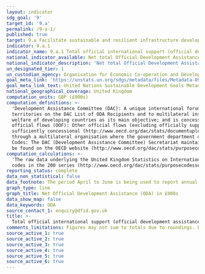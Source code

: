 ```yaml
---
layout: indicator
sdg_goal: '9'
target_id: '9.a'
permalink: /9-a-1/
published: true
target: 9.a Facilitate sustainable and resilient infrastructure development in developing countries through enhanced financial, technological and technical support to African countries, least developed countries, landlocked developing countries and small island developing States
indicator: 9.a.1
indicator_name: 9.a.1 Total official international support (official development assistance plus other official flows) to infrastructure
national_indicator_available: Net total Official Development Assistance (ODA) and Other Official Flows, by infrastructure type
national_indicator_description: 'Net total Official Development Assistance (ODA) and Other Official Flows under the following DAC codes: Transport and Storage (210),  Communications (220),  Energy Generation, Distribution and Efficiency (230),  Banking and Financial Services (240) and  Business and Other Services (250).'
un_designated_tier: 1
un_custodian_agency: Organisation for Economic Co-operation and Development (OECD)
goal_meta_link: 'https://unstats.un.org/sdgs/metadata/files/Metadata-09-0A-01.pdf '
goal_meta_link_text: United Nations Sustainable Development Goals Metadata (PDF 208 KB)
national_geographical_coverage: United Kingdom
computation_units: GBP (£000s)
computation_definitions: >-
  'Development Assistance Committee (DAC): A unique international forum of many of the largest funders of aid, including 30 DAC Members. The World Bank, IMF and UNDP participate as observers. Official development assistance (ODA): The DAC defines ODA as “those flows to countries and
  territories on the DAC List of ODA Recipients and to multilateral institutions which are i) provided by official agencies, including state and local governments, or by their executive agencies; and ii) each transaction is administered with the promotion of the economic development and
  welfare of developing countries as its main objective; and is concessional in character and conveys a grant element of at least 25 per cent (calculated at a rate of discount of 10 per cent) (http://www.oecd.org/dac/stats/officialdevelopmentassistancedefinitionandcoverage.htm). Other
  official flows (OOF): Other official flows (excluding officially supported export credits) are defined as transactions by the official sector which do not meet the conditions for eligibility as ODA, either because they are not primarily aimed at development, or because they are not
  sufficiently concessional (http://www.oecd.org/dac/stats/documentupload/DCDDAC(2016)3FINAL.pdf - Para 24). Bilateral Aid:  Bilateral aid covers all aid provided by donor countries when the recipient country, sector or project is known. Bilateral aid also includes aid that is channelled
  through a multilateral organisation where the government department determines the country, sector or theme that the funds will be spent on. Multilateral Aid:  This is aid delivered in the form of core contributions to organisations on the DAC List of Multilateral Organisations.  Purpose
  Codes: The DAC (Development Assistance Committee) Secretariat maintains various code lists which are used by donors to report on their aid flows to the DAC databases.  In addition, these codes are used to classify information in the DAC databases. The sector classification codes used can
  be found on the OECD website (http://www.oecd.org/dac/stats/purposecodessectorclassification.htm).'
computation_calculations: >-
  'The raw data underlying the United Kingdom Statistics on International Development was summed around appropriate aid description CRS codes, bilateral and multilateral classification, donor recipient countries, and type of aid codes. Support to infrastructure includes all CRS sector
  codes in the 200 series (http://www.oecd.org/dac/stats/purposecodessectorclassification.htm).'
reporting_status: complete
data_non_statistical: false
data_footnote: The period April to June is being used to report annual data. The date on the X axis is the year at the start of the period
graph_type: line
graph_title: Net Official Development Assistance (ODA) in £000s
data_show_map: false
data_keywords: ODA
source_contact_1: enquiry@dfid.gov.uk
title: >-
  Total official international support (official development assistance plus other official flows) to infrastructure
comments_limitations: Figures may not sum to totals due to roundings. Data follows the UN specification for this indicator. This indicator has not been identified in collaboration with topic experts.
source_active_1: true
source_active_2: true
source_active_3: true
source_active_4: true
source_active_5: true
source_active_6: true
---
```

